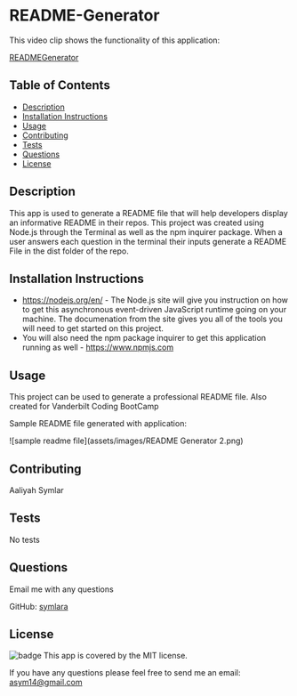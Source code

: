  # README-Generator

  This video clip shows the functionality of this application: 

<a href="https://drive.google.com/file/d/16_1hdrkF7zrdFKlPjO8QfvxQWs7NoF6K/view">READMEGenerator</a>

 
  
  ## Table of Contents
  - [Description](#description)
  - [Installation Instructions](#installation-instructions)
  - [Usage](#usage)
  - [Contributing](#contributing)
  - [Tests](#tests)
  - [Questions](#questions)
  - [License](#license)

  ## Description
  This app is used to generate a README file that will help developers display an informative README in their repos. This project was created using Node.js through the Terminal as well as the npm inquirer package. When a user answers each question in the terminal their inputs generate a README File in the dist folder of the repo.

  

 ## Installation Instructions
 * https://nodejs.org/en/ - The Node.js site will give you instruction on how to get this asynchronous event-driven JavaScript runtime going on your machine. The documenation from the site gives you all of the tools you will need to get started on this project. 
 * You will also need the npm package inquirer to get this application running as well - https://www.npmjs.com

 
 ## Usage
 This project can be used to generate a professional README file. Also created for Vanderbilt Coding BootCamp

Sample README file generated with application:

![sample readme file](assets/images/README Generator 2.png)

 ## Contributing
 Aaliyah Symlar

 ## Tests
 No tests

 ## Questions
 Email me with any questions

GitHub: [symlara](https://github.com/symlara)

## License
![badge](https://img.shields.io/badge/license-MIT-brightgreen)
This app is covered by the MIT license.


If you have any questions please feel free to send me an email: asym14@gmail.com
